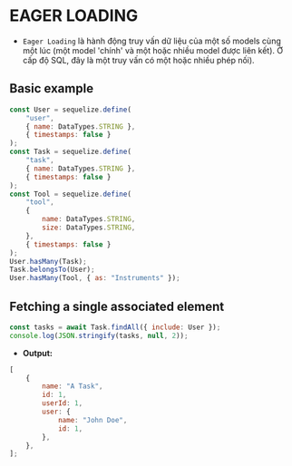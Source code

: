 # EAGER LOADING

-   `Eager Loading` là hành động truy vấn dữ liệu của một số models cùng một lúc (một model 'chính' và một hoặc nhiều model được liên kết). Ở cấp độ SQL, đây là một truy vấn có một hoặc nhiều phép nối).

## Basic example

```js
const User = sequelize.define(
    "user",
    { name: DataTypes.STRING },
    { timestamps: false }
);
const Task = sequelize.define(
    "task",
    { name: DataTypes.STRING },
    { timestamps: false }
);
const Tool = sequelize.define(
    "tool",
    {
        name: DataTypes.STRING,
        size: DataTypes.STRING,
    },
    { timestamps: false }
);
User.hasMany(Task);
Task.belongsTo(User);
User.hasMany(Tool, { as: "Instruments" });
```

## Fetching a single associated element

```js
const tasks = await Task.findAll({ include: User });
console.log(JSON.stringify(tasks, null, 2));
```

-   **Output:**

```js
[
    {
        name: "A Task",
        id: 1,
        userId: 1,
        user: {
            name: "John Doe",
            id: 1,
        },
    },
];
```
